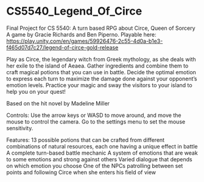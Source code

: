 # CS5540_Legend_Of_Circe
Final Project for CS 5540: A turn based RPG about Circe, Queen of Sorcery
A game by Gracie Richards and Ben Piperno. Playable here: https://play.unity.com/en/games/59926476-2c55-4d0a-b1e3-f465d07d7c27/legend-of-circe-gold-release

Play as Circe, the legendary witch from Greek mythology, as she deals with her exile to the island of Aeaea. Gather ingredients and combine them to craft magical potions that you can use in battle. Decide the optimal emotion to express each turn to maximize the damage done against your opponent’s emotion levels. Practice your magic and sway the visitors to your island to help you on your quest!

Based on the hit novel by Madeline Miller

Controls:
Use the arrow keys or WASD to move around, and move the mouse to control the camera. Go to the settings menu to set the mouse sensitivity.

Features:
13 possible potions that can be crafted from different combinations of natural resources, each one having a unique effect in battle
A complete turn-based battle mechanic
A system of emotions that are weak to some emotions and strong against others
Varied dialogue that depends on which emotion you choose
One of the NPCs patrolling between set points and following Circe when she enters his field of view
